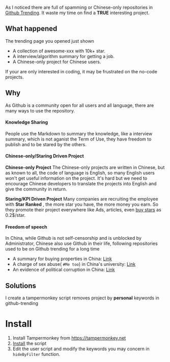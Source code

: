 As I noticed there are full of spamming or Chinese-only repositories in [Github Trending](https://github.com/trending). It waste my time on find a **TRUE** interesting project.

<!--more-->

## What happened

The trending page you opened just shown

* A collection of awesome-xxx with 10k+ star.
* A interview/algorithm summary for getting a job.
* A Chinese-only project for Chinese users.

If your are only interested in coding, it may be frustrated on the no-code projects.



## Why

As Github is a community open for all users and all language, there are many ways to use the repository.

#### Knowledge Sharing

People use the Markdown to summary the knowledge, like a interview summary, which is not aganist the Term of Use, they have freedom to publish and to be stared by the others.

#### Chinese-only/Staring Driven Project
**Chinese-only Project**
The Chinese-only projects are written in Chinese, but as known to all, the code of language is English, so many English users won't get useful information on the project. It's hard but we need to encourage Chinese developers to translate the projects into English and give the community in return.

**Staring/KPI Driven Project**
Many companies are recruiting the employee with **Star Ranked** , the more star you have, the more money you earn. So they promote their project everywhere like Ads, articles, even [buy stars](https://juejin.im/post/5b8c9310f265da4361530560) as 0.2$/star.

#### Freedom of speech

In China, while Github is not self-censorship and is unblocked by Administrator, Chinese also use Github in their life, following repositories used to be on Github trending for a long time

* A summary for buying properties in China: [Link](https://github.com/houshanren/hangzhou_house_knowledge)
* A charge of sex abuse( `#Me too`) in China's university: [Link](https://github.com/sikaozhe1997/Xin-Yue)
* An evidence of political corruption in China: [Link](https://github.com/programthink/zhao)



## Solutions

I create a tampermonkey script removes project by **personal** keywords in github-trending


# Install 

1. Install Tampermonkey from https://tampermonkey.net
2. [Install](https://github.com/miao1007/github-trending-filter/raw/master/trendingfilter.user.js) the script 
3. Edit the user script and modify the keywords you may concern in `hideByFilter` function.
